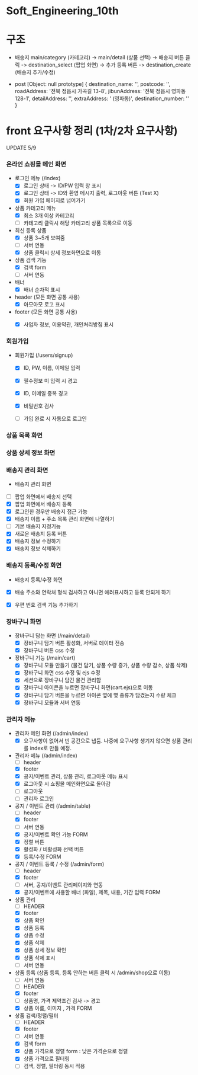 
# Soft_Engineering_10th

# 구조
* 배송지
main/category (카테고리) -> main/detail (상품 선택) -> 배송지 버튼 클릭 -> destination_select (팝업 화면) -> 추가 등록 버튼
-> destination_create (배송지 추가/수정)

* post
[Object: null prototype] {
  destination_name: '',
  postcode: '',
  roadAddress: '전북 정읍시 가곡길 13-8',
  jibunAddress: '전북 정읍시 영파동 128-1',
  detailAddress: '',
  extraAddress: ' (영파동)',
  destination_number: ''
}





# front 요구사항 정리 (1차/2차 요구사항)

UPDATE 5/9

### 온라인 쇼핑몰 메인 화면
* 로그인 메뉴 (/index)
  - [X] 로그인 상태 -> ID/PW 입력 창 표시
  - [X] 로그인 상태 -> ID와 환영 메시지 출력, 로그아웃 버튼 (Test X)
  - [X] 회원 가입 페이지로 넘어가기
* 상품 카테고리 메뉴
  - [X] 최소 3개 이상 카테고리
  - [ ] 카테고리 클릭시 해당 카테고리 상품 목록으로 이동
* 최신 등록 상품
  - [X] 상품 3~5개 보여줌
  - [ ] 서버 연동
  - [X] 상품 클릭시 상세 정보화면으로 이동
* 상품 검색 기능
  - [X] 검색 form
  - [ ] 서버 연동
* 배너
  - [X] 배너 순차적 표시
* header (모든 화면 공통 사용)
  - [X] 아모아모 로고 표시
* footer (모든 화면 공통 사용)
  - [X] 사업자 정보, 이용약관, 개인처리방침 표시


### 회원가입
* 회원가입 (/users/signup)
  - [X] ID, PW, 이름, 이메일 입력
  - [X] 필수정보 미 입력 시 경고
  - [X] ID, 이메일 중복 경고
  - [X] 비밀번호 검사
  - [ ] 가입 완료 시 자동으로 로그인


### 상품 목록 화면
### 상품 상세 정보 화면


### 배송지 관리 화면
* 배송지 관리 화면
 - [ ] 팝업 화면에서 배송지 선택
 - [X] 팝업 화면에서 배송지 등록
 - [X] 로그인한 경우만 배송지 접근 가능
 - [X] 배송지 이름 + 주소 목록 관리 화면에 나열하기
 - [ ] 기본 배송지 지정기능
 - [X] 새로운 배송지 등록 버튼
 - [X] 배송지 정보 수정하기
 - [X] 배송지 정보 삭제하기
 
 ### 배송지 등록/수정 화면
* 배송지 등록/수정 화면
 - [X] 배송 주소와 연락처 형식 검사하고 아니면 에러표시하고 등록 안되게 하기
 - [X] 우편 번호 검색 기능 추가하기


### 장바구니 화면
* 장바구니 담는 화면 (/main/detail)
  - [X] 장바구니 담기 버튼 활성화, 서버로 데이터 전송
  - [X] 장바구니 버튼 css 수정
* 장바구니 기능 (/main/cart)
  - [X] 장바구니 모듈 만들기 (물건 담기, 상품 수량 증가, 상품 수량 감소, 상품 삭제)
  - [X] 장바구니 화면 css 수정 및 ejs 수정
  - [X] 세션으로 장바구니 담긴 물건 관리함
  - [X] 장바구니 아이콘을 누르면 장바구니 화면(cart.ejs)으로 이동
  - [X] 장바구니 담기 버튼을 누르면 아이콘 옆에 몇 종류가 담겼는지 수량 체크
  - [X] 장바구니 모듈과 서버 연동

### 관리자 메뉴
* 관리자 메인 화면 (/admin/index)
  - [X] 요구사항이 없어서 빈 공간으로 냅둠. 나중에 요구사항 생기지 않으면 상품 관리를 index로 만들 예정.
* 관리자 메뉴 (/admin/index)
  - [ ] header
  - [X] footer
  - [X] 공지/이벤트 관리, 상품 관리, 로그아웃 메뉴 표시  
  - [X] 로그아웃 시 쇼핑몰 메인화면으로 돌아감
  - [ ] 로그아웃
  - [ ] 관리자 로그인
* 공지 / 이벤트 관리 (/admin/table)
  - [ ] header
  - [X] footer
  - [ ] 서버 연동
  - [X] 공지/이벤트 확인 가능 FORM
  - [X] 정렬 버튼
  - [X] 활성화 / 비활성화 선택 버튼
  - [X] 등록/수정 FORM  
* 공지 / 이벤트 등록 / 수정 (/admin/form)
  - [ ] header
  - [X] footer
  - [ ] 서버, 공지/이벤트 관리페이지와 연동
  - [X] 공지/이벤트에 사용할 배너 (파일), 제목, 내용, 기간 입력 FORM  
* 상품 관리
  - [ ] HEADER
  - [X] footer
  - [X] 상품 확인
  - [X] 상품 등록
  - [X] 상품 수정
  - [X] 상품 삭제
  - [X] 상품 상세 정보 확인
  - [X] 상품 삭제 표시
  - [ ] 서버 연동
* 상품 등록 (상품 등록, 등록 안하는 버튼 클릭 시 /admin/shop으로 이동)
  - [ ] 서버 연동
  - [ ] HEADER
  - [X] footer
  - [ ] 상품명, 가격 제약조건 검사 -> 경고
  - [X] 상품 이름, 이미지 , 가격 FORM
* 상품 검색/정렬/필터
  - [ ] HEADER
  - [X] footer
  - [ ] 서버 연동
  - [X] 검색 form
  - [X] 상품 가격으로 정렬 form : 낮은 가격순으로 정렬
  - [X] 상품 가격으로 필터링
  - [ ] 검색, 정렬, 필터링 동시 적용
